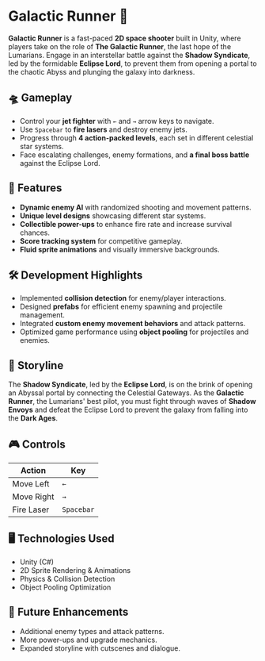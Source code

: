# Galactic Runner 🚀  

**Galactic Runner** is a fast-paced **2D space shooter** built in Unity, where players take on the role of **The Galactic Runner**, the last hope of the Lumarians. Engage in an interstellar battle against the **Shadow Syndicate**, led by the formidable **Eclipse Lord**, to prevent them from opening a portal to the chaotic Abyss and plunging the galaxy into darkness.  

## 🛸 Gameplay  
- Control your **jet fighter** with `←` and `→` arrow keys to navigate.  
- Use `Spacebar` to **fire lasers** and destroy enemy jets.  
- Progress through **4 action-packed levels**, each set in different celestial star systems.  
- Face escalating challenges, enemy formations, and **a final boss battle** against the Eclipse Lord.  

## 🌌 Features  
- **Dynamic enemy AI** with randomized shooting and movement patterns.  
- **Unique level designs** showcasing different star systems.  
- **Collectible power-ups** to enhance fire rate and increase survival chances.  
- **Score tracking system** for competitive gameplay.  
- **Fluid sprite animations** and visually immersive backgrounds.  

## 🛠️ Development Highlights  
- Implemented **collision detection** for enemy/player interactions.  
- Designed **prefabs** for efficient enemy spawning and projectile management.  
- Integrated **custom enemy movement behaviors** and attack patterns.  
- Optimized game performance using **object pooling** for projectiles and enemies.  

## 📜 Storyline  
The **Shadow Syndicate**, led by the **Eclipse Lord**, is on the brink of opening an Abyssal portal by connecting the Celestial Gateways. As the **Galactic Runner**, the Lumarians' best pilot, you must fight through waves of **Shadow Envoys** and defeat the Eclipse Lord to prevent the galaxy from falling into the **Dark Ages**.  

## 🎮 Controls  
| Action     | Key  |
|------------|------|
| Move Left  | `←`  |
| Move Right | `→`  |
| Fire Laser | `Spacebar` |

## 🖥️ Technologies Used  
- Unity (C#)  
- 2D Sprite Rendering & Animations  
- Physics & Collision Detection  
- Object Pooling Optimization  

## 📌 Future Enhancements  
- Additional enemy types and attack patterns.  
- More power-ups and upgrade mechanics.  
- Expanded storyline with cutscenes and dialogue.  
